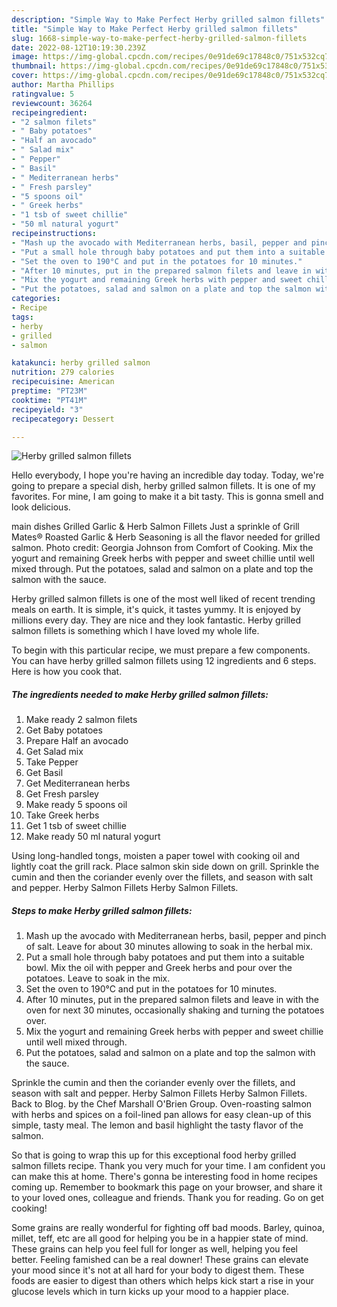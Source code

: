 ```yaml
---
description: "Simple Way to Make Perfect Herby grilled salmon fillets"
title: "Simple Way to Make Perfect Herby grilled salmon fillets"
slug: 1668-simple-way-to-make-perfect-herby-grilled-salmon-fillets
date: 2022-08-12T10:19:30.239Z
image: https://img-global.cpcdn.com/recipes/0e91de69c17848c0/751x532cq70/herby-grilled-salmon-fillets-recipe-main-photo.jpg
thumbnail: https://img-global.cpcdn.com/recipes/0e91de69c17848c0/751x532cq70/herby-grilled-salmon-fillets-recipe-main-photo.jpg
cover: https://img-global.cpcdn.com/recipes/0e91de69c17848c0/751x532cq70/herby-grilled-salmon-fillets-recipe-main-photo.jpg
author: Martha Phillips
ratingvalue: 5
reviewcount: 36264
recipeingredient:
- "2 salmon filets"
- " Baby potatoes"
- "Half an avocado"
- " Salad mix"
- " Pepper"
- " Basil"
- " Mediterranean herbs"
- " Fresh parsley"
- "5 spoons oil"
- " Greek herbs"
- "1 tsb of sweet chillie"
- "50 ml natural yogurt"
recipeinstructions:
- "Mash up the avocado with Mediterranean herbs, basil, pepper and pinch of salt. Leave for about 30 minutes allowing to soak in the herbal mix."
- "Put a small hole through baby potatoes and put them into a suitable bowl. Mix the oil with pepper and Greek herbs and pour over the potatoes. Leave to soak in the mix."
- "Set the oven to 190°C and put in the potatoes for 10 minutes."
- "After 10 minutes, put in the prepared salmon filets and leave in with the oven for next 30 minutes, occasionally shaking and turning the potatoes over."
- "Mix the yogurt and remaining Greek herbs with pepper and sweet chillie until well mixed through."
- "Put the potatoes, salad and salmon on a plate and top the salmon with the sauce."
categories:
- Recipe
tags:
- herby
- grilled
- salmon

katakunci: herby grilled salmon 
nutrition: 279 calories
recipecuisine: American
preptime: "PT23M"
cooktime: "PT41M"
recipeyield: "3"
recipecategory: Dessert

---
```



![Herby grilled salmon fillets](https://img-global.cpcdn.com/recipes/0e91de69c17848c0/751x532cq70/herby-grilled-salmon-fillets-recipe-main-photo.jpg)

Hello everybody, I hope you're having an incredible day today. Today, we're going to prepare a special dish, herby grilled salmon fillets. It is one of my favorites. For mine, I am going to make it a bit tasty. This is gonna smell and look delicious.

main dishes Grilled Garlic &amp; Herb Salmon Fillets Just a sprinkle of Grill Mates® Roasted Garlic &amp; Herb Seasoning is all the flavor needed for grilled salmon. Photo credit: Georgia Johnson from Comfort of Cooking. Mix the yogurt and remaining Greek herbs with pepper and sweet chillie until well mixed through. Put the potatoes, salad and salmon on a plate and top the salmon with the sauce.

Herby grilled salmon fillets is one of the most well liked of recent trending meals on earth. It is simple, it's quick, it tastes yummy. It is enjoyed by millions every day. They are nice and they look fantastic. Herby grilled salmon fillets is something which I have loved my whole life.


To begin with this particular recipe, we must prepare a few components. You can have herby grilled salmon fillets using 12 ingredients and 6 steps. Here is how you cook that.

<!--inarticleads1-->

##### The ingredients needed to make Herby grilled salmon fillets:

1. Make ready 2 salmon filets
1. Get  Baby potatoes
1. Prepare Half an avocado
1. Get  Salad mix
1. Take  Pepper
1. Get  Basil
1. Get  Mediterranean herbs
1. Get  Fresh parsley
1. Make ready 5 spoons oil
1. Take  Greek herbs
1. Get 1 tsb of sweet chillie
1. Make ready 50 ml natural yogurt


Using long-handled tongs, moisten a paper towel with cooking oil and lightly coat the grill rack. Place salmon skin side down on grill. Sprinkle the cumin and then the coriander evenly over the fillets, and season with salt and pepper. Herby Salmon Fillets Herby Salmon Fillets. 

<!--inarticleads2-->

##### Steps to make Herby grilled salmon fillets:

1. Mash up the avocado with Mediterranean herbs, basil, pepper and pinch of salt. Leave for about 30 minutes allowing to soak in the herbal mix.
1. Put a small hole through baby potatoes and put them into a suitable bowl. Mix the oil with pepper and Greek herbs and pour over the potatoes. Leave to soak in the mix.
1. Set the oven to 190°C and put in the potatoes for 10 minutes.
1. After 10 minutes, put in the prepared salmon filets and leave in with the oven for next 30 minutes, occasionally shaking and turning the potatoes over.
1. Mix the yogurt and remaining Greek herbs with pepper and sweet chillie until well mixed through.
1. Put the potatoes, salad and salmon on a plate and top the salmon with the sauce.


Sprinkle the cumin and then the coriander evenly over the fillets, and season with salt and pepper. Herby Salmon Fillets Herby Salmon Fillets. Back to Blog. by the Chef Marshall O&#39;Brien Group. Oven-roasting salmon with herbs and spices on a foil-lined pan allows for easy clean-up of this simple, tasty meal. The lemon and basil highlight the tasty flavor of the salmon. 

So that is going to wrap this up for this exceptional food herby grilled salmon fillets recipe. Thank you very much for your time. I am confident you can make this at home. There's gonna be interesting food in home recipes coming up. Remember to bookmark this page on your browser, and share it to your loved ones, colleague and friends. Thank you for reading. Go on get cooking!

Some grains are really wonderful for fighting off bad moods. Barley, quinoa, millet, teff, etc are all good for helping you be in a happier state of mind. These grains can help you feel full for longer as well, helping you feel better. Feeling famished can be a real downer! These grains can elevate your mood since it's not at all hard for your body to digest them. These foods are easier to digest than others which helps kick start a rise in your glucose levels which in turn kicks up your mood to a happier place.
